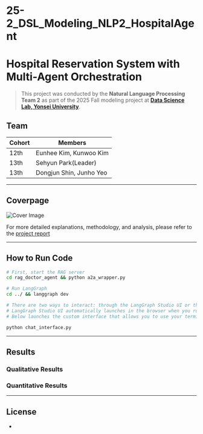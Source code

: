# 25-2_DSL_Modeling_NLP2_HospitalAgent

# Hospital Reservation System with Multi-Agent Orchestration

> This project was conducted by the **Natural Language Processing Team 2** as part of the 2025 Fall modeling project at [**Data Science Lab, Yonsei University**](https://github.com/DataScience-Lab-Yonsei).



## Team

| Cohort | Members                            |
|--------|------------------------------------|
| 12th   | Eunhee Kim, Kunwoo Kim |
| 13th   | Sehyun Park(Leader)        |
| 13th   | Dongjun Shin, Junho Yeo        |


---

## Coverpage

![Cover Image](./fig/cover.png)

For more detailed explanations, methodology, and analysis, please refer to the [project report](https://docs.google.com/viewer?url=https://raw.githubusercontent.com/jwlee9941/SCOPE/main/report/report.pdf)


---

## How to Run Code

```bash
# First, start the RAG server
cd rag_doctor_agent && python a2a_wrapper.py

# Run LangGraph
cd ../ && langgraph dev

# There are two ways to interact: through the LangGraph Studio UI or the custom interface.
# LangGraph Studio UI automatically launches in the browser when you run `langgraph dev`, but it requires signup and setup.
# Below launches the custom interface that allows you to use your terminal to interact with the agent.

python chat_interface.py
```

---

## Results

### Qualitative Results



### Quantitative Results



---

## License

-
